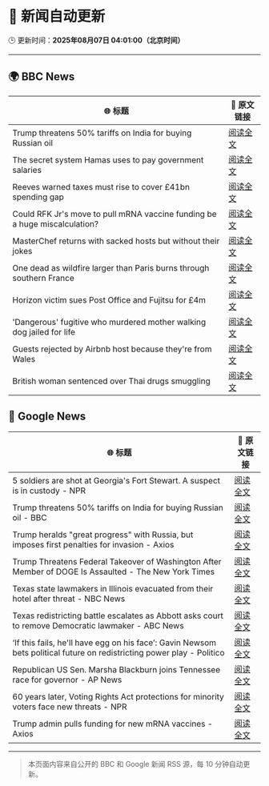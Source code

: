 # 🧠 新闻自动更新

🕒 更新时间：**2025年08月07日 04:01:00（北京时间）**

---

## 🌍 BBC News

| 🌐 标题 | 🔗 原文链接 |
|--------|-------------|
| Trump threatens 50% tariffs on India for buying Russian oil | [阅读全文](https://www.bbc.com/news/articles/c1dxr1g4y7yo?at_medium=RSS&at_campaign=rss) |
| The secret system Hamas uses to pay government salaries | [阅读全文](https://www.bbc.com/news/articles/c1kz42j92jmo?at_medium=RSS&at_campaign=rss) |
| Reeves warned taxes must rise to cover £41bn spending gap | [阅读全文](https://www.bbc.com/news/articles/cn85vyd1epzo?at_medium=RSS&at_campaign=rss) |
| Could RFK Jr's move to pull mRNA vaccine funding be a huge miscalculation? | [阅读全文](https://www.bbc.com/news/articles/cly75p9yd67o?at_medium=RSS&at_campaign=rss) |
| MasterChef returns with sacked hosts but without their jokes | [阅读全文](https://www.bbc.com/news/articles/cn92vw9gl74o?at_medium=RSS&at_campaign=rss) |
| One dead as wildfire larger than Paris burns through southern France | [阅读全文](https://www.bbc.com/news/articles/cj6y803pjkwo?at_medium=RSS&at_campaign=rss) |
| Horizon victim sues Post Office and Fujitsu for £4m | [阅读全文](https://www.bbc.com/news/articles/c30zq28v0dlo?at_medium=RSS&at_campaign=rss) |
| 'Dangerous' fugitive who murdered mother walking dog jailed for life | [阅读全文](https://www.bbc.com/news/articles/c4gjdrlj9pdo?at_medium=RSS&at_campaign=rss) |
| Guests rejected by Airbnb host because they're from Wales | [阅读全文](https://www.bbc.com/news/articles/c4gz2lln7pro?at_medium=RSS&at_campaign=rss) |
| British woman sentenced over Thai drugs smuggling | [阅读全文](https://www.bbc.com/news/articles/c0e9gr8nrd2o?at_medium=RSS&at_campaign=rss) |

## 📰 Google News

| 🌐 标题 | 🔗 原文链接 |
|--------|-------------|
| 5 soldiers are shot at Georgia's Fort Stewart. A suspect is in custody - NPR | [阅读全文](https://news.google.com/rss/articles/CBMiggFBVV95cUxNUnluNGZKa3FYZVc0T1ZpT0dUSkFrbEFxYXdXd2t2VERBOWliVmd1ejNRaUtfaVc5a2xRVWQ2RnlqdjVwOHNPQjdRdDhheC15QlI2R1JWZVlEZ0ZIekZrUHlkazU1TnQ0aWJpVUZyWjlReGM5WDI1RWVmQ2VDRktMeUN3?oc=5) |
| Trump threatens 50% tariffs on India for buying Russian oil - BBC | [阅读全文](https://news.google.com/rss/articles/CBMiWkFVX3lxTE1Fc2xpcElSdFpNNk5lNFRYYVd0ZzlRandmOXdEcUFuNHJBSW1RTHZXaWtuWlVoQ3VFMVczY09UYk1wbE9CU2FmdEhKZWJxWFd2TUtoTFRYbF9vZ9IBX0FVX3lxTFBkQU1iYVBiWDdyT1I1aEdMak5fTkd2WTNZSWtvX1c1NnhFbklQYWxZUElqanF2SFlzeDFMU21tRjFEbHB6MXdPdjJWTzdWaXVVT1pFb0R4S2hqYXV1OUxN?oc=5) |
| Trump heralds "great progress" with Russia, but imposes first penalties for invasion - Axios | [阅读全文](https://news.google.com/rss/articles/CBMiiAFBVV95cUxNLXFHX3RtNWtXZVlXVFFzOVBMdElLZl9DTnYxZ1N1eDdEajhRZkFKUXRJM2w1akktZVJEZVdLaEtZd2hMM0xic0ttQl8wWE9Cell2cTJFWEpVSG5FYUpzWG1lMlV3QjNUS2M4a0xYQm9XSVBhWkZQOWJtcjBtcTJuUmsyU3FGYy1X?oc=5) |
| Trump Threatens Federal Takeover of Washington After Member of DOGE Is Assaulted - The New York Times | [阅读全文](https://news.google.com/rss/articles/CBMihgFBVV95cUxNbzlOWkZtQ2JUdFpXLVRKQ0JOUHpEd3JRMVI0YVhNM1JiQWUtVk1jVThFN2diR2drb1dBalpEeFgwWTBYWDhoYWpRRThndGR2dWlRMUN6NklfVXA4U0N6eFZFdHcxY3J6ZEQyZ0VIbWVaTU9iTTBqNHJ4LVExRVQ2b2tRQVlMQQ?oc=5) |
| Texas state lawmakers in Illinois evacuated from their hotel after threat - NBC News | [阅读全文](https://news.google.com/rss/articles/CBMiqwFBVV95cUxQTGxaRjdPYkhjX1RpenZuM09GSHY2RnBGS3dfRXlOQTQ5dEJieFZ6Y2M4YVVCeFRJc1JxX01YelI2WWFHZENLZWNxWDE3a3lJTV9neFNPSGNaSzlvZlNub0dxdVBzemVNQlNhcGxUa1dhaUdWT2Jsc25ZQzNmcHJjdlFQYWRYRnF3dUMyUVA3VGtNd0lBODVVTmJvbGZYeExrM1BLUkNUanBCbGPSAVZBVV95cUxNYWItSTRuaUdzdldKZkNoVXlwWEpSZmhoaExDUlFNM2hjdkV3NHV3RUdnZVkzejVVWjJEY2xzM2FCTWo3V0x6NkxUM3pHdHF0aHRVMzE0dw?oc=5) |
| Texas redistricting battle escalates as Abbott asks court to remove Democratic lawmaker - ABC News | [阅读全文](https://news.google.com/rss/articles/CBMiqwFBVV95cUxQWmpjYTAza2JSakNvVWdlNE5ia2ExQUtlX2dvcWJKLVVZZDJReFpQZnZfYm1pU1lsYktZdTc2dUFwdXg5S3BhaTVpenpYOWh4THlsUmlBa2NYZloyRWZuUnVEV1h3M1dLNGplbmNhVi1BcGFCaWtoQTVtU0NUM1Z2V0wwSEJfM2xtV2JaRWl1c09TQ0tqaEEwcUJiQ3RSczBNOVczUmJpSzN1bEnSAbABQVVfeXFMTUpRdTZjbFlUMFRNTzUzWHhTbFFXNHRQOEtjQVVMNnhWaU1aQlB4bHZUNHFTLUctYVBGeEpkZWVaZWVVbkxkVDROdGhFQ3JybVNGY0tERHpMZ1RadEctNGNzYzNJNEt2ZkMzNXlrUFhFUTlDZzV3RnJRWFhGcVl2S2ZOZG5PbllWMno1dGNaNHZ6QVZPYl9mQUZEV3daRENsMDE4eUx0bmRVOUJoaUNhbGQ?oc=5) |
| ‘If this fails, he'll have egg on his face’: Gavin Newsom bets political future on redistricting power play - Politico | [阅读全文](https://news.google.com/rss/articles/CBMijwFBVV95cUxNdUdBV0xhQUlLeEdHdFhrczY4Q1VVc25uV3BwN01CZXUteHRncW9CWUlXYnFPWlBDOHA5elVHZk1RWHBSd0ZrZTRKcjJOSW1ZTVpEeHZjZlB3NEpjbVhSMkFFb3BhdFlfZXp1VlN0WWVqanA3aTVldnIyNFR0TmhYcTNwT3pFNThjSnV5VGRtRQ?oc=5) |
| Republican US Sen. Marsha Blackburn joins Tennessee race for governor - AP News | [阅读全文](https://news.google.com/rss/articles/CBMimwFBVV95cUxNc3Z0NDhKVFhEV09sakJ6V2cwaFN3RVJoNEpBQ1g1d2NOV2t3WjNEZnJmMkVEZmdOeUxMOUsxNl84YzRDX2pyeXVoXzFTYk8zcDVMSGcxS2dsUnRaLVJHVjZxSWFObWhLV0gxWG1QRUFPRlQtZjBTVi1ITWdWbWxtejVFTVdTYmstb2ZmcTN5QThvbXdNRUJ5bl9lSQ?oc=5) |
| 60 years later, Voting Rights Act protections for minority voters face new threats - NPR | [阅读全文](https://news.google.com/rss/articles/CBMijgFBVV95cUxOSlo3cFRfWTVLYWJyNlBxRHF2RjBvM20yRE5XRTVTMEFRUlhiUmlGY1Y3UnR4RVBoTG9vMmMzWVRKM280eXh6My1naERVSmNjcFFqNG1uQ2pmUVJWVFpQdkxDRjM5SEplSnlNczRRYWM5OHE4WkZNY2JoakZDRGxhWUNnQWtmZEJLTENhV0VB?oc=5) |
| Trump admin pulls funding for new mRNA vaccines - Axios | [阅读全文](https://news.google.com/rss/articles/CBMifkFVX3lxTE54eElQT1pzMjh2VGJGbllKRTZqOGFOYjhKRFlvWGd2TTdSN0J6VzJTVFhwY1dsNzJLZTBHeVJYS1hQNVhtdXNEaG5nSGFLX3FfeFFvTlhCQ3hrNGNiQzdwbFdvQU43MjNBdkpFOVNzeHR3VG9fNlloYTBKeEdKUQ?oc=5) |

---
> 本页面内容来自公开的 BBC 和 Google 新闻 RSS 源，每 10 分钟自动更新。
